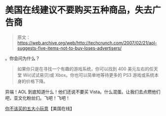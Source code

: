 # 美国在线建议不要购买五种商品，失去广告商

> 原文：<https://web.archive.org/web/http://techcrunch.com/2007/02/21/aol-suggests-five-items-not-to-buy-loses-advertisers/>

。你会问为什么？

> 如果你只是在寻找一个有趣的游戏系统，你可以找到 400 美元左右的任天堂 Wii(试试易贝)或 Xbox。你也可以简单地等待更多的 PS3 游戏或系统本身的价格下降。

异端！AOL 到底知道什么！他们还说不要买 Vista。什么混蛋。让我们去点燃他们吧，亚文化粉丝们。飞吧！飞吧！

[你不该买的五大小玩意](https://web.archive.org/web/20160305080415/http://money.aol.com/top5/general/gadgets)【美国在线】